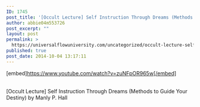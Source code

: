 ```yaml
---
ID: 1745
post_title: '[Occult Lecture] Self Instruction Through Dreams (Methods to Guide Your Destiny)'
author: abbie04m553726
post_excerpt: ""
layout: post
permalink: >
  https://universalflowuniversity.com/uncategorized/occult-lecture-self-instruction-through-dreams-methods-to-guide-your-destiny/
published: true
post_date: 2014-10-04 13:17:11
---
```

[embed]https://www.youtube.com/watch?v=zuNFpOR965w[/embed]</br></br>
<p>[Occult Lecture] Self Instruction Through Dreams (Methods to Guide Your Destiny) by Manly P. Hall</p>